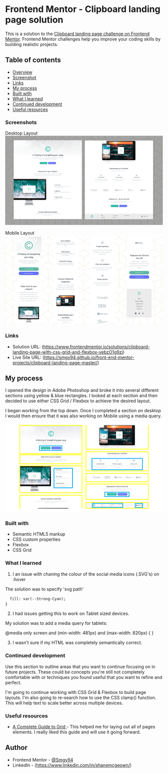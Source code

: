 # Frontend Mentor - Clipboard landing page solution

This is a solution to the [Clipboard landing page challenge on Frontend Mentor](https://www.frontendmentor.io/challenges/clipboard-landing-page-5cc9bccd6c4c91111378ecb9). Frontend Mentor challenges help you improve your coding skills by building realistic projects.

## Table of contents

- [Overview](#overview)
- [Screenshot](#screenshots)
- [Links](#links)
- [My process](#my-process)
- [Built with](#built-with)
- [What I learned](#what-i-learned)
- [Continued development](#continued-development)
- [Useful resources](#useful-resources)

### Screenshots

Desktop Layout
![](./design/screenshot01-desktop.png)

Mobile Layout
![](./design/screenshot01-mobile.png)

### Links

- Solution URL: (https://www.frontendmentor.io/solutions/clipboard-landing-page-with-css-grid-and-flexbox-vebzO1g9zi)
- Live Site URL: (https://smgy94.github.io/front-end-mentor-projects/clipboard-landing-page-master/)

## My process

I opened the design in Adobe Photoshop and broke it into several different sections using yellow & blue rectangles. I looked at each section and then decided to use either CSS Grid / Flexbox to achieve the desired layout.

I began working from the top down. Once I completed a section on desktop I would then ensure that it was also working on Mobile using a media query.

![](./design/processes.png)

### Built with

- Semantic HTML5 markup
- CSS custom properties
- Flexbox
- CSS Grid

### What I learned

1.  I an issue with chaning the colour of the social media icons (.SVG's) on :hover

The solution was to specify 'svg path'

```svg path:hover {
  fill: var(--Strong-Cyan);
}
```

2.  I had issues getting this to work on Tablet sized devices.

My solution was to add a media query for tablets:

@media only screen and (min-width: 481px) and (max-width: 820px) { }

3.  I wasn't sure if my HTML was completely semantically correct.

### Continued development

Use this section to outline areas that you want to continue focusing on in future projects. These could be concepts you're still not completely comfortable with or techniques you found useful that you want to refine and perfect.

I'm going to continue working with CSS Grid & Flexbox to build page layouts.
I'm also going to re-search how to use the CSS clamp() function. This will help text to scale better across multiple devices.

### Useful resources

- [A Complete Guide to Grid ](https://css-tricks.com/snippets/css/complete-guide-grid/) - This helped me for laying out all of pages elements. I really liked this guide and will use it going forward.

## Author

- Frontend Mentor - [@Smgy94](https://www.frontendmentor.io/profile/Smgy94)
- LinkedIn - (https://www.linkedin.com/in/shanemcgeown/)
